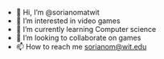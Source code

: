 - 👋 Hi, I’m @sorianomatwit
- 👀 I’m interested in video games
- 🌱 I’m currently learning Computer science
- 💞️ I’m looking to collaborate on games
- 📫 How to reach me sorianom@wit.edu

<!---
sorianomatwit/sorianomatwit is a ✨ special ✨ repository because its `README.md` (this file) appears on your GitHub profile.
You can click the Preview link to take a look at your changes.
--->
